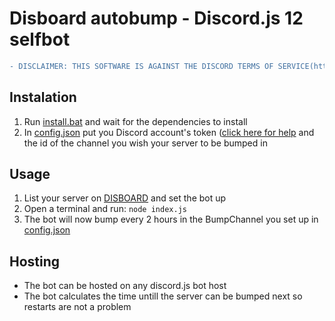 # Disboard autobump - Discord.js 12 selfbot
```diff
- DISCLAIMER: THIS SOFTWARE IS AGAINST THE DISCORD TERMS OF SERVICE(https://discord.com/terms) AND WAS ONLY MADE FOR EDUCATIONAL PURPOSES. IT SHOULD NOT BE USED WITH MALICIOUS INTENTS. I AM NOT RESPONSIBLE FOR ANY DAMAGE CREATED BY THIS BOT.
```
## Instalation
1. Run [install.bat](https://github.com/Pol528/Disboard-autobump/blob/main/install.bat) and wait for the dependencies to install
2. In [config.json](https://github.com/Pol528/Disboard-autobump/blob/main/config.json) put you Discord account's token ([click here for help](https://www.youtube.com/watch?v=YEgFvgg7ZPI) and the id of the channel you wish your server to be bumped in
## Usage
1. List your server on [DISBOARD](https://disboard.org/) and set the bot up
2. Open a terminal and run: ```node index.js```
3. The bot will now bump every 2 hours in the BumpChannel you set up in [config.json](https://github.com/Pol528/Disboard-autobump/blob/main/config.json)

## Hosting
- The bot can be hosted on any discord.js bot host
- The bot calculates the time untill the server can be bumped next so restarts are not a problem
